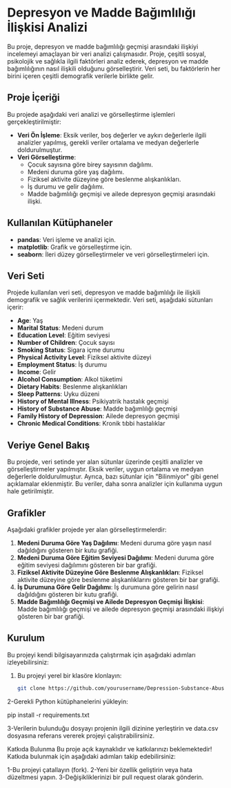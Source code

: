 # Depresyon ve Madde Bağımlılığı İlişkisi Analizi

Bu proje, depresyon ve madde bağımlılığı geçmişi arasındaki ilişkiyi incelemeyi amaçlayan bir veri analizi çalışmasıdır. Proje, çeşitli sosyal, psikolojik ve sağlıkla ilgili faktörleri analiz ederek, depresyon ve madde bağımlılığının nasıl ilişkili olduğunu görselleştirir. Veri seti, bu faktörlerin her birini içeren çeşitli demografik verilerle birlikte gelir.

## Proje İçeriği

Bu projede aşağıdaki veri analizi ve görselleştirme işlemleri gerçekleştirilmiştir:

- **Veri Ön İşleme**: Eksik veriler, boş değerler ve aykırı değerlerle ilgili analizler yapılmış, gerekli veriler ortalama ve medyan değerlerle doldurulmuştur.
- **Veri Görselleştirme**:
  - Çocuk sayısına göre birey sayısının dağılımı.
  - Medeni duruma göre yaş dağılımı.
  - Fiziksel aktivite düzeyine göre beslenme alışkanlıkları.
  - İş durumu ve gelir dağılımı.
  - Madde bağımlılığı geçmişi ve ailede depresyon geçmişi arasındaki ilişki.

## Kullanılan Kütüphaneler

- **pandas**: Veri işleme ve analizi için.
- **matplotlib**: Grafik ve görselleştirme için.
- **seaborn**: İleri düzey görselleştirmeler ve veri görselleştirmeleri için.

## Veri Seti

Projede kullanılan veri seti, depresyon ve madde bağımlılığı ile ilişkili demografik ve sağlık verilerini içermektedir. Veri seti, aşağıdaki sütunları içerir:

- **Age**: Yaş
- **Marital Status**: Medeni durum
- **Education Level**: Eğitim seviyesi
- **Number of Children**: Çocuk sayısı
- **Smoking Status**: Sigara içme durumu
- **Physical Activity Level**: Fiziksel aktivite düzeyi
- **Employment Status**: İş durumu
- **Income**: Gelir
- **Alcohol Consumption**: Alkol tüketimi
- **Dietary Habits**: Beslenme alışkanlıkları
- **Sleep Patterns**: Uyku düzeni
- **History of Mental Illness**: Psikiyatrik hastalık geçmişi
- **History of Substance Abuse**: Madde bağımlılığı geçmişi
- **Family History of Depression**: Ailede depresyon geçmişi
- **Chronic Medical Conditions**: Kronik tıbbi hastalıklar

## Veriye Genel Bakış

Bu projede, veri setinde yer alan sütunlar üzerinde çeşitli analizler ve görselleştirmeler yapılmıştır. Eksik veriler, uygun ortalama ve medyan değerlerle doldurulmuştur. Ayrıca, bazı sütunlar için "Bilinmiyor" gibi genel açıklamalar eklenmiştir. Bu veriler, daha sonra analizler için kullanıma uygun hale getirilmiştir.

## Grafikler

Aşağıdaki grafikler projede yer alan görselleştirmelerdir:

1. **Medeni Duruma Göre Yaş Dağılımı**: Medeni duruma göre yaşın nasıl dağıldığını gösteren bir kutu grafiği.
2. **Medeni Duruma Göre Eğitim Seviyesi Dağılımı**: Medeni duruma göre eğitim seviyesi dağılımını gösteren bir bar grafiği.
3. **Fiziksel Aktivite Düzeyine Göre Beslenme Alışkanlıkları**: Fiziksel aktivite düzeyine göre beslenme alışkanlıklarını gösteren bir bar grafiği.
4. **İş Durumuna Göre Gelir Dağılımı**: İş durumuna göre gelirin nasıl dağıldığını gösteren bir kutu grafiği.
5. **Madde Bağımlılığı Geçmişi ve Ailede Depresyon Geçmişi İlişkisi**: Madde bağımlılığı geçmişi ve ailede depresyon geçmişi arasındaki ilişkiyi gösteren bir bar grafiği.

## Kurulum

Bu projeyi kendi bilgisayarınızda çalıştırmak için aşağıdaki adımları izleyebilirsiniz:

1. Bu projeyi yerel bir klasöre klonlayın:
   ```bash
   git clone https://github.com/yourusername/Depression-Substance-Abuse-Analysis.git
   ```

2-Gerekli Python kütüphanelerini yükleyin:

pip install -r requirements.txt

3-Verilerin bulunduğu dosyayı projenin ilgili dizinine yerleştirin ve data.csv dosyasına referans vererek projeyi çalıştırabilirsiniz.

Katkıda Bulunma
Bu proje açık kaynaklıdır ve katkılarınızı beklemektedir! Katkıda bulunmak için aşağıdaki adımları takip edebilirsiniz:

1-Bu projeyi çatallayın (fork).
2-Yeni bir özellik geliştirin veya hata düzeltmesi yapın.
3-Değişikliklerinizi bir pull request olarak gönderin.
